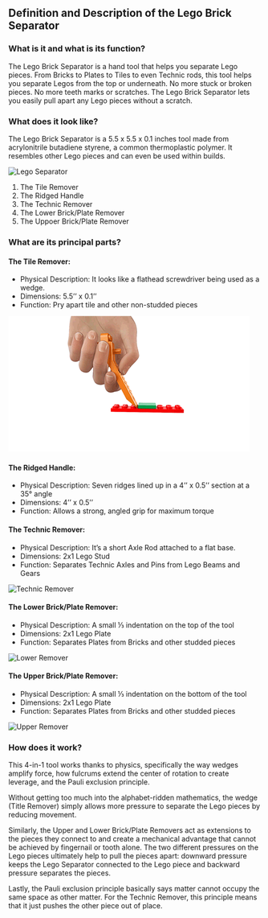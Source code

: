 ## Definition and Description of the Lego Brick Separator

### What is it and what is its function?

The Lego Brick Separator is a hand tool that helps you separate Lego pieces. From Bricks to Plates to Tiles 
to even Technic rods, this tool helps you separate Legos from the top or underneath. No more stuck or broken 
pieces. No more teeth marks or scratches. The Lego Brick Separator lets you easily pull apart any Lego pieces 
without a scratch. 

### What does it look like?

The Lego Brick Separator is a 5.5 x 5.5 x 0.1 inches tool made from acrylonitrile butadiene styrene, a common 
thermoplastic polymer. It resembles other Lego pieces and can even be used within builds.

![Lego Separator](http://oi63.tinypic.com/2nbzfxe.jpg)

1. The Tile Remover
1. The Ridged Handle
1. The Technic Remover
1. The Lower Brick/Plate Remover
1. The Uppoer Brick/Plate Remover

### What are its principal parts?

#### The Tile Remover:

* Physical Description: It looks like a flathead screwdriver being used as a wedge.
* Dimensions: 5.5’’ x 0.1’’
* Function: Pry apart tile and other non-studded pieces

![Tile Remover](/pictures/gif_01.gif)

#### The Ridged Handle:

* Physical Description: Seven ridges lined up in a 4’’ x 0.5’’ section at a 35° angle
* Dimensions: 4’’ x 0.5’’
* Function: Allows a strong, angled grip for maximum torque

#### The Technic Remover:

* Physical Description: It’s a short Axle Rod attached to a flat base.
* Dimensions: 2x1 Lego Stud
* Function: Separates Technic Axles and Pins from Lego Beams and Gears 

![Technic Remover](/pictures/gif_2.gif)

#### The Lower Brick/Plate Remover:

* Physical Description: A small ⅓ indentation on the top of the tool
* Dimensions: 2x1 Lego Plate
* Function: Separates Plates from Bricks and other studded pieces 

![Lower Remover](/pictures/gif_3.gif)

#### The Upper Brick/Plate Remover:

* Physical Description: A small ⅓ indentation on the bottom of the tool
* Dimensions: 2x1 Lego Plate
* Function: Separates Plates from Bricks and other studded pieces

![Upper Remover](/pictures/gif_4.gif)

### How does it work?

This 4-in-1 tool works thanks to physics, specifically the way wedges amplify force, 
how fulcrums extend the center of rotation to create leverage, and the Pauli 
exclusion principle. 

Without getting too much into the alphabet-ridden mathematics, the wedge (Title Remover) 
simply allows more pressure to separate the Lego pieces by reducing movement.

Similarly, the Upper and Lower Brick/Plate Removers act as extensions to the pieces they connect 
to and create a mechanical advantage that cannot be achieved by fingernail or tooth alone. The 
two different pressures on the Lego pieces ultimately help to pull the pieces apart: downward 
pressure keeps the Lego Separator connected to the Lego piece and backward pressure separates 
the pieces. 

Lastly, the Pauli exclusion principle basically says matter cannot occupy the same space as other
matter. For the Technic Remover, this principle means that it just pushes the other piece out of 
place.  
